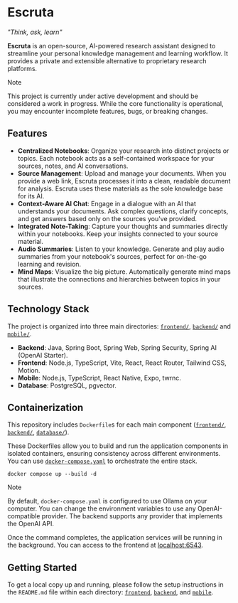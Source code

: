# Escruta

_"Think, ask, learn"_

**Escruta** is an open-source, AI-powered research assistant designed to streamline your personal knowledge management and learning workflow. It provides a private and extensible alternative to proprietary research platforms.

> [!NOTE]
> This project is currently under active development and should be considered a work in progress. While the core functionality is operational, you may encounter incomplete features, bugs, or breaking changes.

## Features

- **Centralized Notebooks**: Organize your research into distinct projects or topics. Each notebook acts as a self-contained workspace for your sources, notes, and AI conversations.
- **Source Management**: Upload and manage your documents. When you provide a web link, Escruta processes it into a clean, readable document for analysis. Escruta uses these materials as the sole knowledge base for its AI.
- **Context-Aware AI Chat**: Engage in a dialogue with an AI that understands your documents. Ask complex questions, clarify concepts, and get answers based only on the sources you've provided.
- **Integrated Note-Taking**: Capture your thoughts and summaries directly within your notebooks. Keep your insights connected to your source material.
- **Audio Summaries**: Listen to your knowledge. Generate and play audio summaries from your notebook's sources, perfect for on-the-go learning and revision.
- **Mind Maps**: Visualize the big picture. Automatically generate mind maps that illustrate the connections and hierarchies between topics in your sources.

## Technology Stack

The project is organized into three main directories: [`frontend/`](./frontend/), [`backend/`](./backend/) and [`mobile/`](./mobile/).

- **Backend**: Java, Spring Boot, Spring Web, Spring Security, Spring AI (OpenAI Starter).
- **Frontend**: Node.js, TypeScript, Vite, React, React Router, Tailwind CSS, Motion.
- **Mobile**: Node.js, TypeScript, React Native, Expo, twrnc.
- **Database**: PostgreSQL, pgvector.

## Containerization

This repository includes `Dockerfile`s for each main component ([`frontend/`](./frontend/Dockerfile), [`backend/`](./backend/Dockerfile), [`database/`](./database/Dockerfile)).

These Dockerfiles allow you to build and run the application components in isolated containers, ensuring consistency across different environments. You can use [`docker-compose.yaml`](./docker-compose.yaml) to orchestrate the entire stack.

```shell
docker compose up --build -d
```

> [!NOTE]
> By default, `docker-compose.yaml` is configured to use Ollama on your computer. You can change the environment variables to use any OpenAI-compatible provider. The backend supports any provider that implements the OpenAI API.

Once the command completes, the application services will be running in the background. You can access to the frontend at [localhost:6543](http://localhost:6543).

## Getting Started

To get a local copy up and running, please follow the setup instructions in the `README.md` file within each directory: [`frontend`](frontend/README.md), [`backend`](backend/README.md), and [`mobile`](mobile/README.md).
